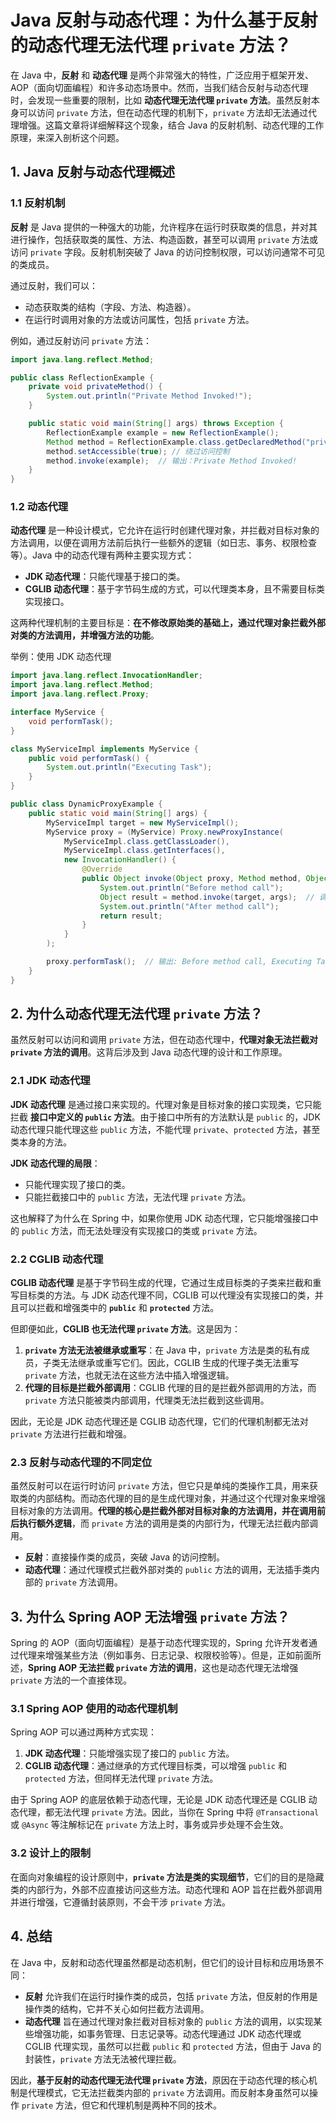 # Java 反射与动态代理：为什么基于反射的动态代理无法代理 `private` 方法？

在 Java 中，**反射** 和 **动态代理** 是两个非常强大的特性，广泛应用于框架开发、AOP（面向切面编程）和许多动态场景中。然而，当我们结合反射与动态代理时，会发现一些重要的限制，比如 **动态代理无法代理 `private` 方法**。虽然反射本身可以访问 `private` 方法，但在动态代理的机制下，`private` 方法却无法通过代理增强。这篇文章将详细解释这个现象，结合 Java 的反射机制、动态代理的工作原理，来深入剖析这个问题。

## 1. Java 反射与动态代理概述

### 1.1 反射机制

**反射** 是 Java 提供的一种强大的功能，允许程序在运行时获取类的信息，并对其进行操作，包括获取类的属性、方法、构造函数，甚至可以调用 `private` 方法或访问 `private` 字段。反射机制突破了 Java 的访问控制权限，可以访问通常不可见的类成员。

通过反射，我们可以：
- 动态获取类的结构（字段、方法、构造器）。
- 在运行时调用对象的方法或访问属性，包括 `private` 方法。

例如，通过反射访问 `private` 方法：

```java
import java.lang.reflect.Method;

public class ReflectionExample {
    private void privateMethod() {
        System.out.println("Private Method Invoked!");
    }

    public static void main(String[] args) throws Exception {
        ReflectionExample example = new ReflectionExample();
        Method method = ReflectionExample.class.getDeclaredMethod("privateMethod");
        method.setAccessible(true); // 绕过访问控制
        method.invoke(example);  // 输出：Private Method Invoked!
    }
}
```

### 1.2 动态代理

**动态代理** 是一种设计模式，它允许在运行时创建代理对象，并拦截对目标对象的方法调用，以便在调用方法前后执行一些额外的逻辑（如日志、事务、权限检查等）。Java 中的动态代理有两种主要实现方式：
- **JDK 动态代理**：只能代理基于接口的类。
- **CGLIB 动态代理**：基于字节码生成的方式，可以代理类本身，且不需要目标类实现接口。

这两种代理机制的主要目标是：**在不修改原始类的基础上，通过代理对象拦截外部对类的方法调用，并增强方法的功能**。

举例：使用 JDK 动态代理

```java
import java.lang.reflect.InvocationHandler;
import java.lang.reflect.Method;
import java.lang.reflect.Proxy;

interface MyService {
    void performTask();
}

class MyServiceImpl implements MyService {
    public void performTask() {
        System.out.println("Executing Task");
    }
}

public class DynamicProxyExample {
    public static void main(String[] args) {
        MyServiceImpl target = new MyServiceImpl();
        MyService proxy = (MyService) Proxy.newProxyInstance(
            MyServiceImpl.class.getClassLoader(),
            MyServiceImpl.class.getInterfaces(),
            new InvocationHandler() {
                @Override
                public Object invoke(Object proxy, Method method, Object[] args) throws Throwable {
                    System.out.println("Before method call");
                    Object result = method.invoke(target, args);  // 调用目标对象的方法
                    System.out.println("After method call");
                    return result;
                }
            }
        );

        proxy.performTask();  // 输出: Before method call, Executing Task, After method call
    }
}
```

## 2. 为什么动态代理无法代理 `private` 方法？

虽然反射可以访问和调用 `private` 方法，但在动态代理中，**代理对象无法拦截对 `private` 方法的调用**。这背后涉及到 Java 动态代理的设计和工作原理。

### 2.1 JDK 动态代理

**JDK 动态代理** 是通过接口来实现的。代理对象是目标对象的接口实现类，它只能拦截 **接口中定义的 `public` 方法**。由于接口中所有的方法默认是 `public` 的，JDK 动态代理只能代理这些 `public` 方法，不能代理 `private`、`protected` 方法，甚至类本身的方法。

**JDK 动态代理的局限**：
- 只能代理实现了接口的类。
- 只能拦截接口中的 `public` 方法，无法代理 `private` 方法。

这也解释了为什么在 Spring 中，如果你使用 JDK 动态代理，它只能增强接口中的 `public` 方法，而无法处理没有实现接口的类或 `private` 方法。

### 2.2 CGLIB 动态代理

**CGLIB 动态代理** 是基于字节码生成的代理，它通过生成目标类的子类来拦截和重写目标类的方法。与 JDK 动态代理不同，CGLIB 可以代理没有实现接口的类，并且可以拦截和增强类中的 **`public`** 和 **`protected`** 方法。

但即便如此，**CGLIB 也无法代理 `private` 方法**。这是因为：
1. **`private` 方法无法被继承或重写**：在 Java 中，`private` 方法是类的私有成员，子类无法继承或重写它们。因此，CGLIB 生成的代理子类无法重写 `private` 方法，也就无法在这些方法中插入增强逻辑。
2. **代理的目标是拦截外部调用**：CGLIB 代理的目的是拦截外部调用的方法，而 `private` 方法只能被类内部调用，代理类无法拦截到这些调用。

因此，无论是 JDK 动态代理还是 CGLIB 动态代理，它们的代理机制都无法对 `private` 方法进行拦截和增强。

### 2.3 反射与动态代理的不同定位

虽然反射可以在运行时访问 `private` 方法，但它只是单纯的类操作工具，用来获取类的内部结构。而动态代理的目的是生成代理对象，并通过这个代理对象来增强目标对象的方法调用。**代理的核心是拦截外部对目标对象的方法调用，并在调用前后执行额外逻辑**，而 `private` 方法的调用是类的内部行为，代理无法拦截内部调用。

- **反射**：直接操作类的成员，突破 Java 的访问控制。
- **动态代理**：通过代理模式拦截外部对类的 `public` 方法的调用，无法插手类内部的 `private` 方法调用。

## 3. 为什么 Spring AOP 无法增强 `private` 方法？

Spring 的 AOP（面向切面编程）是基于动态代理实现的，Spring 允许开发者通过代理来增强某些方法（例如事务、日志记录、权限校验等）。但是，正如前面所述，**Spring AOP 无法拦截 `private` 方法的调用**，这也是动态代理无法增强 `private` 方法的一个直接体现。

### 3.1 Spring AOP 使用的动态代理机制

Spring AOP 可以通过两种方式实现：
1. **JDK 动态代理**：只能增强实现了接口的 `public` 方法。
2. **CGLIB 动态代理**：通过继承的方式代理目标类，可以增强 `public` 和 `protected` 方法，但同样无法代理 `private` 方法。

由于 Spring AOP 的底层依赖于动态代理，无论是 JDK 动态代理还是 CGLIB 动态代理，都无法代理 `private` 方法。因此，当你在 Spring 中将 `@Transactional` 或 `@Async` 等注解标记在 `private` 方法上时，事务或异步处理不会生效。

### 3.2 设计上的限制

在面向对象编程的设计原则中，**`private` 方法是类的实现细节**，它们的目的是隐藏类的内部行为，外部不应直接访问这些方法。动态代理和 AOP 旨在拦截外部调用并进行增强，它遵循封装原则，不会干涉 `private` 方法。

## 4. 总结

在 Java 中，反射和动态代理虽然都是动态机制，但它们的设计目标和应用场景不同：

- **反射** 允许我们在运行时操作类的成员，包括 `private` 方法，但反射的作用是操作类的结构，它并不关心如何拦截方法调用。
- **动态代理** 旨在通过代理对象拦截对目标对象的 `public` 方法的调用，以实现某些增强功能，如事务管理、日志记录等。动态代理通过 JDK 动态代理或 CGLIB 代理实现，虽然可以拦截 `public` 和 `protected` 方法，但由于 Java 的封装性，`private` 方法无法被代理拦截。

因此，**基于反射的动态代理无法代理 `private` 方法**，原因在于动态代理的核心机制是代理模式，它无法拦截类内部的 `private` 方法调用。而反射本身虽然可以操作 `private` 方法，但它和代理机制是两种不同的技术。